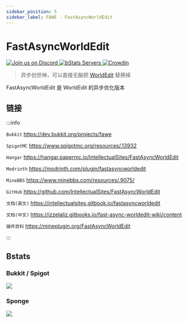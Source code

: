 ```yaml
---
sidebar_position: 5
sidebar_label: FAWE - FastAsyncWorldEdit
---
```


# FastAsyncWorldEdit

<!--markdownlint-disable line-length-->

<a href="https://discord.gg/intellectualsites">
  <img src="https://img.shields.io/discord/268444645527126017.svg?label=&logo=discord&logoColor=ffffff&color=7389D8&labelColor=6A7EC2" class="stylish-image" alt="Join us on Discord" />
</a>
<a href="https://bstats.org/plugin/bukkit/FastAsyncWorldEdit/1403">
  <img src="https://img.shields.io/bstats/servers/1403" class="stylish-image" alt="bStats Servers" />
</a>
<a href="https://intellectualsites.crowdin.com/fastasyncworldedit">
  <img src="https://badges.crowdin.net/e/4a5819fae3fd88234a8ea13bfbb072bb/localized.svg" class="stylish-image" alt="Crowdin" />
</a>

> 异步创世神，可以直接无脑把 [WorldEdit](./WorldEdit.md) 替换掉

FastAsyncWorldEdit 是 WorldEdit 的异步优化版本

## 链接

:::info

`Bukkit` https://dev.bukkit.org/projects/fawe

`SpigotMC` https://www.spigotmc.org/resources/.13932

`Hangar` https://hangar.papermc.io/IntellectualSites/FastAsyncWorldEdit

`Modrinth` https://modrinth.com/plugin/fastasyncworldedit

`MineBBS` https://www.minebbs.com/resources/.9075/

`GitHub` https://github.com/IntellectualSites/FastAsyncWorldEdit

`文档(英文)` https://intellectualsites.gitbook.io/fastasyncworldedit

`文档(中文)` https://izzelaliz.gitbooks.io/fast-async-worldedit-wiki/content

`插件百科` https://mineplugin.org/FastAsyncWorldEdit

:::

## Bstats

### Bukkit / Spigot

[![](https://bstats.org/signatures/bukkit/FastAsyncWorldEdit.svg)](https://bstats.org/plugin/bukkit/FastAsyncWorldEdit/1403)

### Sponge

[![](https://bstats.org/signatures/sponge/FastAsyncWorldEdit.svg)](https://bstats.org/plugin/sponge/FastAsyncWorldEdit/1405)
